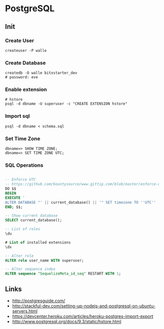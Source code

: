 # PostgreSQL


## Init

### Create User

```
createuser -P walle
```

### Create Database

```
createdb -O walle bitxstarter_dev
# password: eve
```

### Enable extension

```
# hstore
psql -d dbname -U superuser -c "CREATE EXTENSION hstore"
```

### Import sql

```
psql -d dbname < schema.sql
```

### Set Time Zone

```
dbname=> SHOW TIME ZONE;
dbname=> SET TIME ZONE UTC;
```

### SQL Operations

```sql

-- Enforce UTC
-- https://github.com/bountysource/www.gittip.com/blob/master/enforce-utc.sql
DO $$
BEGIN
EXECUTE '
ALTER DATABASE "' || current_database() || '" SET timezone TO ''UTC'' ';
END; $$;

-- Show current database
SELECT current_database();

-- List of roles
\du

# List of installed extensions
\dx

-- Alter role
ALTER role user_name WITH superuser;

-- Alter sequence index
ALTER sequence "SequelizeMeta_id_seq" RESTART WITH 1;

```

## Links

* http://postgresguide.com/
* http://stackful-dev.com/setting-up-nodejs-and-postgresql-on-ubuntu-servers.html
* https://devcenter.heroku.com/articles/heroku-postgres-import-export
* http://www.postgresql.org/docs/9.3/static/hstore.html
